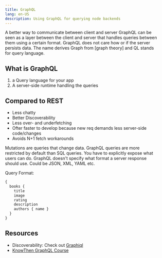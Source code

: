 ```yaml
---
title: GraphQL
lang: en-US
description: Using GraphQL for querying node backends
---
```


A better way to communicate between client and server GraphQL can be seen as a layer between the client and server that handles queries between them using a certain format. GraphQL does not care how or if the server persists data. The name derives Graph from [graph theory] and QL stands for query language.

## What is GraphQL

1. a Query language for your app
2. A server-side runtime handling the queries


## Compared to  REST

* Less chatty
* Better Discoverability
* Less over- and underfetching
* Ofter faster to develop because new req demands less server-side code/changes
* Avoids N+1 fetch workarounds

Mutations are queries that change data.
GraphQL queries are more restricted by default than SQL queries. You have to explicitly expose what users can do.
GraphQL doesn't specify what format a server response should use. Could be JSON, XML, YAML etc.

Query Format:

```js
{
  books {
    title
    image
    rating
    description
    authors { name }
  }
}
```

## Resources

* Discoverability: Check out [Graphiql](https://graphql.github.io/swapi-graphql/)
* [KnowThen GraphQL Course](https://courses.knowthen.com/courses/384035/)


